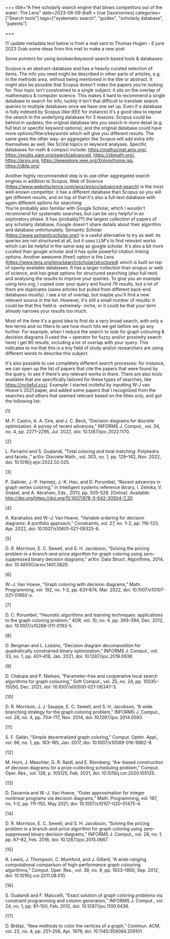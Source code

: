 +++
title="A free scholarly search engine that blows competitors out of the water: The Lens" 
date=2023-06-09
draft = true
[taxonomies]
categories=["Search tools"]
tags=["systematic search", "guides", "scholarly database", "patents"]

+++

!!! update metadata
text below is from a mail sent to Thomas Hugen - 6 june 2023
Grab some ideas from this mail to make a new post

Some pointers for using boolean/keyword-search based tools & databases:

Scopus is an abstract-database and has a heavily curated selection of items. The info you need might be described in other parts of articles, e.g. in the methods area, without being mentioned in the title or abstract. It might also be possible that Scopus doesn't index the papers you're looking for.
Your topic isn't constrained to a single subject: it sits on the overlap of mathematics & computer science. 
This makes it hard to recommend a single database to search for info, luckily it isn't that difficult to translate search queries to multiple databases once we have one set up. 
Even if a database is fully indexed by Scopus (like IEEE for instance) it's a good idea to repeat the search in the underlying database for 3 reasons: Scopus could be behind in updates; the original database lets you search in more detail (e.g. full text or specific keyword options); and the original database could have more options/filters/keywords which will give you different results. The same goes the other way: an aggregator like Scopus will add extra info themselves as well, like SciVal topics or keyword analyses. 
Specific databases for math & compsci include:
 https://mathscinet.ams.org/, https://epubs.siam.org/search/advanced, https://zbmath.org/, https://arxiv.org, https://ieeexplore.ieee.org/Xplore/home.jsp, https://dblp.org/

Another highly recommended step is to use other aggregated search engines in addition to Scopus. Web of Science (https://www.webofscience.com/wos/woscc/advanced-search) is the most well-known competitor: it has a different database than Scopus so you will get different results, and on top of that it's also a full-text database with again different options for searching.  
You're probably also familiar with Google Scholar, which I wouldn't recommend for systematic searches, but can be very helpful in an exploratory phase. It has (probably??) the largest collection of papers of any scholarly database, Google doesn't share details about their algorithm and database unfortunately. Semantic Scholar (https://www.semanticscholar.org/) is a useful alternative to try as well: its queries are not structured at all, but it uses LLM's to find relevant works which can be helpful in the same way as google scholar. It's also a bit more curated than google scholar and it has quite powerful citation linking options. 
Another awesome (free!) option is the Lens (https://www.lens.org/lens/search/scholar/structured) which is built on top of openly available databases. It has a larger collection than scopus or web of science, and has great options for structured searching (also full-text) and analysing the results to improve your queries. 
To give you an example using lens.org, I copied over your query and found 79 results,  but a lot of them are duplicates (same articles but pulled from different back-end databases mostly). I see a lot of overlap, but maybe you'll find a new relevant source in the list. However, it's still a small number of results: it could be that this field is -extremely- niche, or it could be that your term already narrows your results too much. 

Most of the time it's a good idea to first do a very broad search, with only a few terms and no filters to see how much hits we get before we go any further. For example, when I reduce the search to look for graph colouring & decision diagrams  (I used the ~ operator for fuzzy and/or proximity search here) I get 80 results, including a lot of overlap with your query. This indicates to me that this is a tiny field of study and/or researchers are using different words to describe this subject. 

 

It's also possible to use completely different search processes: for instance, we can open up the list of papers that cite the papers that were found by the query, to see if there's any relevant works in there. There are also tools available that are specifically tailored for these types of searches, like https://inciteful.xyz/. Example: I started inciteful by inputting W-J van Hoeve's 2021 paper, and added some papers that I recognized from the searches and others that seemed relevant based on the titles only, and got the following list:

 

[1]

M. P. Castro, A. A. Cire, and J. C. Beck, “Decision diagrams for discrete optimization: A survey of recent advances,” INFORMS J. Comput., vol. 34, no. 4, pp. 2271–2295, Jul. 2022, doi: 10.1287/ijoc.2022.1170.

[2]

L. Ferrarini and S. Gualandi, “Total coloring and total matching: Polyhedra and facets.,” arXiv: Discrete Math., vol. 303, no. 1, pp. 129–142, Nov. 2022, doi: 10.1016/j.ejor.2022.02.025.

[3]

P. Galinier, J.-P. Hamiez, J.-K. Hao, and D. Porumbel, “Recent advances in graph vertex coloring,” in Intelligent systems reference library, I. Zelinka, V. Snášel, and A. Abraham, Eds., 2013, pp. 505–528. [Online]. Available: http://doi.org/https://doi.org/10.1007/978-3-642-30504-7_20

[4]

A. Karahalios and W.-J. Van Hoeve, “Variable ordering for decision diagrams: A portfolio approach,” Constraints, vol. 27, no. 1–2, pp. 116–133, Apr. 2022, doi: 10.1007/s10601-021-09325-6.

[5]

D. R. Morrison, E. C. Sewell, and S. H. Jacobson, “Solving the pricing problem in a branch-and-price algorithm for graph coloring using zero-suppressed binary decision diagrams,” arXiv: Data Struct. Algorithms, 2014, doi: 10.48550/arxiv.1401.5820.

[6]

W.-J. Van Hoeve, “Graph coloring with decision diagrams,” Math. Programming, vol. 192, no. 1–2, pp. 631–674, Mar. 2022, doi: 10.1007/s10107-021-01662-x.

[7]

D. C. Porumbel, “Heuristic algorithms and learning techniques: applications to the graph coloring problem,” 4OR, vol. 10, no. 4, pp. 393–394, Dec. 2012, doi: 10.1007/s10288-011-0193-5.

[8]

D. Bergman and L. Lozano, “Decision diagram decomposition for quadratically constrained binary optimization,” INFORMS J. Comput., vol. 33, no. 1, pp. 401–418, Jan. 2021, doi: 10.1287/ijoc.2019.0938.

[9]

D. Chalupa and P. Nielsen, “Parameter-free and cooperative local search algorithms for graph colouring,” Soft Comput., vol. 25, no. 24, pp. 15035–15050, Dec. 2021, doi: 10.1007/s00500-021-06347-3.

[10]

D. R. Morrison, J. J. Sauppe, E. C. Sewell, and S. H. Jacobson, “A wide branching strategy for the graph coloring problem,” INFORMS J. Comput., vol. 26, no. 4, pp. 704–717, Nov. 2014, doi: 10.1287/ijoc.2014.0593.

[11]

S. F. Galán, “Simple decentralized graph coloring,” Comput. Optim. Appl., vol. 66, no. 1, pp. 163–185, Jan. 2017, doi: 10.1007/s10589-016-9862-9.

[12]

M. Horn, J. Maschler, G. R. Raidl, and E. Rönnberg, “A∗-based construction of decision diagrams for a prize-collecting scheduling problem,” Comput. Oper. Res., vol. 126, p. 105125, Feb. 2021, doi: 10.1016/j.cor.2020.105125.

[13]

D. Davarnia and W.-J. Van Hoeve, “Outer approximation for integer nonlinear programs via decision diagrams,” Math. Programming, vol. 187, no. 1–2, pp. 111–150, May 2021, doi: 10.1007/s10107-020-01475-4.

[14]

D. R. Morrison, E. C. Sewell, and S. H. Jacobson, “Solving the pricing problem in a branch-and-price algorithm for graph coloring using zero-suppressed binary decision diagrams,” INFORMS J. Comput., vol. 28, no. 1, pp. 67–82, Feb. 2016, doi: 10.1287/ijoc.2015.0667.

[15]

R. Lewis, J. Thompson, C. Mumford, and J. Gillard, “A wide-ranging computational comparison of high-performance graph colouring algorithms,” Comput. Oper. Res., vol. 39, no. 9, pp. 1933–1950, Sep. 2012, doi: 10.1016/j.cor.2011.08.010.

[16]

S. Gualandi and F. Malucelli, “Exact solution of graph coloring problems via constraint programming and column generation,” INFORMS J. Comput., vol. 24, no. 1, pp. 81–100, Feb. 2012, doi: 10.1287/ijoc.1100.0436.

[17]

D. Brélaz, “New methods to color the vertices of a graph,” Commun. ACM, vol. 22, no. 4, pp. 251–256, Apr. 1979, doi: 10.1145/359094.359101.


